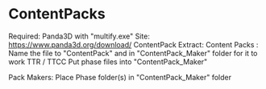 # ContentPacks
 Required: Panda3D with "multify.exe"
 Site: https://www.panda3d.org/download/
 ContentPack Extract:
 Content Packs :
 Name the file to "ContentPack" and in "ContentPack_Maker" folder for it to work
 TTR / TTCC
 Put phase files into "ContentPack_Maker"

 Pack Makers: Place Phase folder(s) in "ContentPack_Maker" folder

